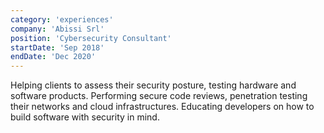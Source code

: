 ```yaml
---
category: 'experiences'
company: 'Abissi Srl'
position: 'Cybersecurity Consultant'
startDate: 'Sep 2018'
endDate: 'Dec 2020'
---
```


Helping clients to assess their security posture, testing hardware and software products. Performing secure code reviews, penetration testing their networks and cloud infrastructures. Educating developers on how to build software with security in mind.